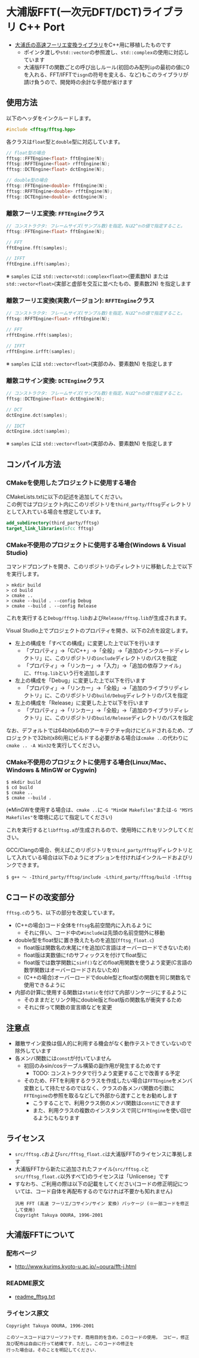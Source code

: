 # 大浦版FFT(一次元DFT/DCT)ライブラリ C++ Port
- [大浦氏の高速フーリエ変換ライブラリ](http://www.kurims.kyoto-u.ac.jp/~ooura/fft-j.html)をC++用に移植したものです
    - ポインタ渡しや`std::vector`の参照渡し、`std::complex`の使用に対応しています
    - 大浦版FFTの関数ごとの呼び出しルール(初回のみ配列`ip`の最初の値に0を入れる、FFT/IFFTで`isgn`の符号を変える、など)もこのライブラリが請け負うので、開発時の余計な手間が省けます

## 使用方法
以下のヘッダをインクルードします。
```cpp
#include <fftsg/fftsg.hpp>
```

各クラスは`float`型と`double`型に対応しています。
```cpp
// float型の場合
fftsg::FFTEngine<float> fftEngine(N);
fftsg::RFFTEngine<float> rfftEngine(N);
fftsg::DCTEngine<float> dctEngine(N);

// double型の場合
fftsg::FFTEngine<double> fftEngine(N);
fftsg::RFFTEngine<double> rfftEngine(N);
fftsg::DCTEngine<double> dctEngine(N);
```

### 離散フーリエ変換: `FFTEngine`クラス
```cpp
// コンストラクタ: フレームサイズ(サンプル数)を指定。Nは2^nの値で指定すること。
fftsg::FFTEngine<float> fftEngine(N);

// FFT
fftEngine.fft(samples);

// IFFT
fftEngine.ifft(samples);
```
※ `samples` には `std::vector<std::complex<float>>`(要素数N) または `std::vector<float>`(実部と虚部を交互に並べたもの、要素数2N) を指定します

### 離散フーリエ変換(実数バージョン): `RFFTEngine`クラス
```cpp
// コンストラクタ: フレームサイズ(サンプル数)を指定。Nは2^nの値で指定すること。
fftsg::RFFTEngine<float> rfftEngine(N);

// FFT
rfftEngine.rfft(samples);

// IFFT
rfftEngine.irfft(samples);
```
※ `samples` には `std::vector<float>`(実部のみ、要素数N) を指定します

### 離散コサイン変換: `DCTEngine`クラス
```cpp
// コンストラクタ: フレームサイズ(サンプル数)を指定。Nは2^nの値で指定すること。
fftsg::DCTEngine<float> dctEngine(N);

// DCT
dctEngine.dct(samples);

// IDCT
dctEngine.idct(samples);
```
※ `samples` には `std::vector<float>`(実部のみ、要素数N) を指定します

## コンパイル方法
### CMakeを使用したプロジェクトに使用する場合
CMakeLists.txtに以下の記述を追加してください。  
この例ではプロジェクト内にこのリポジトリを`third_party/fftsg`ディレクトリとして入れている場合を想定しています。
```cmake
add_subdirectory(third_party/fftsg)
target_link_libraries(mfcc fftsg)
```

### CMake不使用のプロジェクトに使用する場合(Windows & Visual Studio)
コマンドプロンプトを開き、このリポジトリのディレクトリに移動した上で以下を実行します。
```
> mkdir build
> cd build
> cmake ..
> cmake --build . --config Debug
> cmake --build . --config Release
```
これを実行すると`Debug/fftsg.lib`および`Release/fftsg.lib`が生成されます。

Visual Studio上でプロジェクトのプロパティを開き、以下の2点を設定します。
- 左上の構成を「すべての構成」に変更した上で以下を行います
    - 「プロパティ」→「C/C++」→「全般」→「追加のインクルードディレクトリ」に、このリポジトリの`include`ディレクトリのパスを指定
    - 「プロパティ」→「リンカー」→「入力」→「追加の依存ファイル」に、`fftsg.lib`という行を追加します
- 左上の構成を「Debug」に変更した上で以下を行います
    - 「プロパティ」→「リンカー」→「全般」→「追加のライブラリディレクトリ」に、このリポジトリの`build/Debug`ディレクトリのパスを指定
- 左上の構成を「Release」に変更した上で以下を行います
    - 「プロパティ」→「リンカー」→「全般」→「追加のライブラリディレクトリ」に、このリポジトリの`build/Release`ディレクトリのパスを指定

なお、デフォルトでは64bit(x64)のアーキテクチャ向けにビルドされるため、プロジェクトで32bit(x86)用にビルドする必要がある場合は`cmake ..`の代わりに`cmake .. -A Win32`を実行してください。

### CMake不使用のプロジェクトに使用する場合(Linux/Mac、Windows & MinGW or Cygwin)
```
$ mkdir build
$ cd build
$ cmake ..
$ cmake --build .
```
(※MinGWを使用する場合は、`cmake ..`に`-G "MinGW Makefiles"`または`-G "MSYS Makefiles"`を環境に応じて指定してください)

これを実行すると`libfftsg.a`が生成されるので、使用時にこれをリンクしてください。

GCC/Clangの場合、例えばこのリポジトリを`third_party/fftsg`ディレクトリとして入れている場合は以下のようにオプションを付ければインクルードおよびリンクできます。
```
$ g++ ～ -Ithird_party/fftsg/include -Lthird_party/fftsg/build -lfftsg
```

## Cコードの改変部分
`fftsg.c`のうち、以下の部分を改変しています。

- (C++の場合)コード全体を`fftsg`名前空間内に入れるように
    - それに伴い、コード中の`#include`は先頭の名前空間外に移動
- double型をfloat型に置き換えたものを追加(`fftsg_float.c`)
    - float版は関数名の末尾に`f`を追加(C言語はオーバーロードできないため)
    - float版は実数値に`f`のサフィックスを付けてfloat型に
    - float版では数学関数に`sinf()`などのfloat用関数を使うよう変更(C言語の数学関数はオーバーロードされないため)
    - (C++の場合)オーバーロードでdouble型とfloat型の関数を同じ関数名で使用できるように
- 内部の計算に使用する関数は`static`を付けて内部リンケージにするように
    - そのままだとリンク時にdouble版とfloat版の関数名が衝突するため
    - それに伴って関数の宣言順などを変更

## 注意点
- 離散サイン変換は個人的に利用する機会がなく動作テストできていないので除外しています
- 各メンバ関数には`const`が付いていません
    - 初回のみsin/cosテーブル構築の副作用が発生するためです
        - TODO: コンストラクタで行うよう変更することで改善する予定
    - そのため、FFTを利用するクラスを作成したい場合は`FFTEngine`をメンバ変数として持たせるのではなく、クラスの各メンバ関数の引数に`FFTEngine`の参照を取るなどして外部から渡すことをお勧めします
        - こうすることで、利用クラス側のメンバ関数は`const`にできます
        - また、利用クラスの複数のインスタンスで同じ`FFTEngine`を使い回せるようにもなります

## ライセンス
- `src/fftsg.c`および`src/fftsg_float.c`は大浦版FFTのライセンスに準拠します
- 大浦版FFTから新たに追加されたファイル(`src/fftsg.c`と`src/fftsg_float.c`以外すべて)のライセンスは「Unlicense」です
- すなわち、ご利用の際は以下の記載をしてください(コードの修正明記については、コード自体を再配布するのでなければ不要かも知れません)
    ```
    汎用 FFT (高速 フーリエ/コサイン/サイン 変換) パッケージ (※一部コードを修正して使用)
    Copyright Takuya OOURA, 1996-2001
    ```

## 大浦版FFTについて
### 配布ページ
- http://www.kurims.kyoto-u.ac.jp/~ooura/fft-j.html

### README原文
- [readme_fftsg.txt](readme_fftsg.txt)

### ライセンス原文
```
Copyright Takuya OOURA, 1996-2001

このソースコードはフリーソフトです．商用目的を含め，このコードの使用， コピー，修正及び配布は自由に行って結構です．ただし，このコードの修正を
行った場合は，そのことを明記してください．
```

